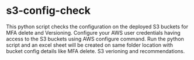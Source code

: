 # s3-config-check
This python script checks the configuration on the deployed S3 buckets for MFA delete and Versioning.
Configure your AWS user credentials having access to the S3 buckets using AWS configure command.
Run the python script and an excel sheet will be created on same folder location with bucket config details like MFA delete. S3 verioning and recommendations.
